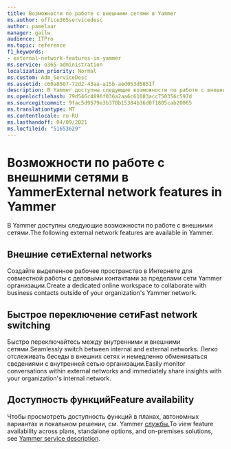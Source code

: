 ```yaml
---
title: Возможности по работе с внешними сетями в Yammer
ms.author: office365servicedesc
author: pamelaar
manager: gailw
audience: ITPro
ms.topic: reference
f1_keywords:
- external-network-features-in-yammer
ms.service: o365-administration
localization_priority: Normal
ms.custom: Adm_ServiceDesc
ms.assetid: c60a8507-72d2-43aa-a15b-aed053d5851f
description: В Yammer доступны следующие возможности по работе с внешними сетями.
ms.openlocfilehash: 79d546c4896f036a2aa6c61083acc750356c597d
ms.sourcegitcommit: 9fac5d9579e3b370b15384b36d0f1805cab20065
ms.translationtype: MT
ms.contentlocale: ru-RU
ms.lasthandoff: 04/09/2021
ms.locfileid: "51653629"
---
```

# <a name="external-network-features-in-yammer"></a><span data-ttu-id="5254b-103">Возможности по работе с внешними сетями в Yammer</span><span class="sxs-lookup"><span data-stu-id="5254b-103">External network features in Yammer</span></span>

<span data-ttu-id="5254b-104">В Yammer доступны следующие возможности по работе с внешними сетями.</span><span class="sxs-lookup"><span data-stu-id="5254b-104">The following external network features are available in Yammer.</span></span>
  
## <a name="external-networks"></a><span data-ttu-id="5254b-105">Внешние сети</span><span class="sxs-lookup"><span data-stu-id="5254b-105">External networks</span></span>

<span data-ttu-id="5254b-106">Создайте выделенное рабочее пространство в Интернете для совместной работы с деловыми контактами за пределами сети Yammer организации.</span><span class="sxs-lookup"><span data-stu-id="5254b-106">Create a dedicated online workspace to collaborate with business contacts outside of your organization's Yammer network.</span></span>
  
## <a name="fast-network-switching"></a><span data-ttu-id="5254b-107">Быстрое переключение сети</span><span class="sxs-lookup"><span data-stu-id="5254b-107">Fast network switching</span></span>

<span data-ttu-id="5254b-108">Быстро переключайтесь между внутренними и внешними сетями.</span><span class="sxs-lookup"><span data-stu-id="5254b-108">Seamlessly switch between internal and external networks.</span></span> <span data-ttu-id="5254b-109">Легко отслеживать беседы в внешних сетях и немедленно обмениваться сведениями с внутренней сетью организации.</span><span class="sxs-lookup"><span data-stu-id="5254b-109">Easily monitor conversations within external networks and immediately share insights with your organization's internal network.</span></span>
  
## <a name="feature-availability"></a><span data-ttu-id="5254b-110">Доступность функций</span><span class="sxs-lookup"><span data-stu-id="5254b-110">Feature availability</span></span>

<span data-ttu-id="5254b-111">Чтобы просмотреть доступность функций в планах, автономных вариантах и локальном решении, см. Yammer [службы.](yammer-service-description.md)</span><span class="sxs-lookup"><span data-stu-id="5254b-111">To view feature availability across plans, standalone options, and on-premises solutions, see [Yammer service description](yammer-service-description.md).</span></span>
